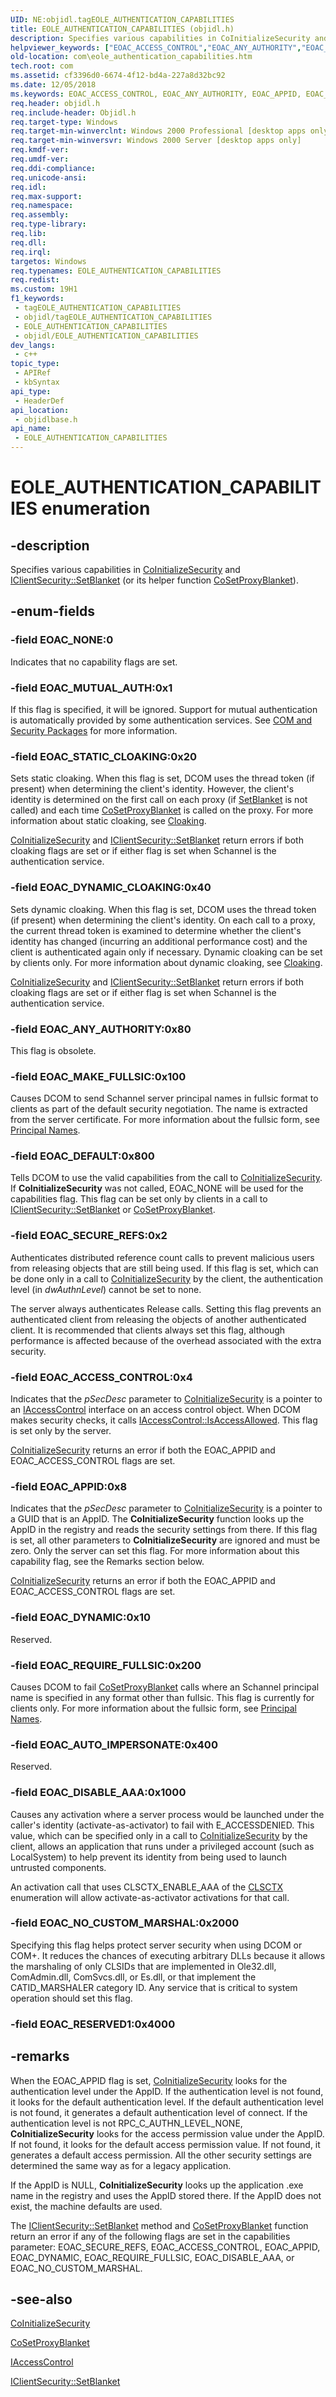 ```yaml
---
UID: NE:objidl.tagEOLE_AUTHENTICATION_CAPABILITIES
title: EOLE_AUTHENTICATION_CAPABILITIES (objidl.h)
description: Specifies various capabilities in CoInitializeSecurity and IClientSecurity::SetBlanket (or its helper function CoSetProxyBlanket).
helpviewer_keywords: ["EOAC_ACCESS_CONTROL","EOAC_ANY_AUTHORITY","EOAC_APPID","EOAC_AUTO_IMPERSONATE","EOAC_DEFAULT","EOAC_DISABLE_AAA","EOAC_DYNAMIC","EOAC_DYNAMIC_CLOAKING","EOAC_MAKE_FULLSIC","EOAC_MUTUAL_AUTH","EOAC_NONE","EOAC_NO_CUSTOM_MARSHAL","EOAC_REQUIRE_FULLSIC","EOAC_SECURE_REFS","EOAC_STATIC_CLOAKING","EOLE_AUTHENTICATION_CAPABILITIES","EOLE_AUTHENTICATION_CAPABILITIES enumeration [COM]","_com_EOLE_AUTHENTICATION_CAPABILITIES","com.eole_authentication_capabilities","objidlbase/EOAC_ACCESS_CONTROL","objidlbase/EOAC_ANY_AUTHORITY","objidlbase/EOAC_APPID","objidlbase/EOAC_AUTO_IMPERSONATE","objidlbase/EOAC_DEFAULT","objidlbase/EOAC_DISABLE_AAA","objidlbase/EOAC_DYNAMIC","objidlbase/EOAC_DYNAMIC_CLOAKING","objidlbase/EOAC_MAKE_FULLSIC","objidlbase/EOAC_MUTUAL_AUTH","objidlbase/EOAC_NONE","objidlbase/EOAC_NO_CUSTOM_MARSHAL","objidlbase/EOAC_REQUIRE_FULLSIC","objidlbase/EOAC_SECURE_REFS","objidlbase/EOAC_STATIC_CLOAKING","objidlbase/EOLE_AUTHENTICATION_CAPABILITIES"]
old-location: com\eole_authentication_capabilities.htm
tech.root: com
ms.assetid: cf3396d0-6674-4f12-bd4a-227a8d32bc92
ms.date: 12/05/2018
ms.keywords: EOAC_ACCESS_CONTROL, EOAC_ANY_AUTHORITY, EOAC_APPID, EOAC_AUTO_IMPERSONATE, EOAC_DEFAULT, EOAC_DISABLE_AAA, EOAC_DYNAMIC, EOAC_DYNAMIC_CLOAKING, EOAC_MAKE_FULLSIC, EOAC_MUTUAL_AUTH, EOAC_NONE, EOAC_NO_CUSTOM_MARSHAL, EOAC_REQUIRE_FULLSIC, EOAC_SECURE_REFS, EOAC_STATIC_CLOAKING, EOLE_AUTHENTICATION_CAPABILITIES, EOLE_AUTHENTICATION_CAPABILITIES enumeration [COM], _com_EOLE_AUTHENTICATION_CAPABILITIES, com.eole_authentication_capabilities, objidlbase/EOAC_ACCESS_CONTROL, objidlbase/EOAC_ANY_AUTHORITY, objidlbase/EOAC_APPID, objidlbase/EOAC_AUTO_IMPERSONATE, objidlbase/EOAC_DEFAULT, objidlbase/EOAC_DISABLE_AAA, objidlbase/EOAC_DYNAMIC, objidlbase/EOAC_DYNAMIC_CLOAKING, objidlbase/EOAC_MAKE_FULLSIC, objidlbase/EOAC_MUTUAL_AUTH, objidlbase/EOAC_NONE, objidlbase/EOAC_NO_CUSTOM_MARSHAL, objidlbase/EOAC_REQUIRE_FULLSIC, objidlbase/EOAC_SECURE_REFS, objidlbase/EOAC_STATIC_CLOAKING, objidlbase/EOLE_AUTHENTICATION_CAPABILITIES
req.header: objidl.h
req.include-header: Objidl.h
req.target-type: Windows
req.target-min-winverclnt: Windows 2000 Professional [desktop apps only]
req.target-min-winversvr: Windows 2000 Server [desktop apps only]
req.kmdf-ver: 
req.umdf-ver: 
req.ddi-compliance: 
req.unicode-ansi: 
req.idl: 
req.max-support: 
req.namespace: 
req.assembly: 
req.type-library: 
req.lib: 
req.dll: 
req.irql: 
targetos: Windows
req.typenames: EOLE_AUTHENTICATION_CAPABILITIES
req.redist: 
ms.custom: 19H1
f1_keywords:
 - tagEOLE_AUTHENTICATION_CAPABILITIES
 - objidl/tagEOLE_AUTHENTICATION_CAPABILITIES
 - EOLE_AUTHENTICATION_CAPABILITIES
 - objidl/EOLE_AUTHENTICATION_CAPABILITIES
dev_langs:
 - c++
topic_type:
 - APIRef
 - kbSyntax
api_type:
 - HeaderDef
api_location:
 - objidlbase.h
api_name:
 - EOLE_AUTHENTICATION_CAPABILITIES
---
```


# EOLE_AUTHENTICATION_CAPABILITIES enumeration


## -description

Specifies various capabilities in <a href="/windows/desktop/api/combaseapi/nf-combaseapi-coinitializesecurity">CoInitializeSecurity</a> and <a href="/windows/desktop/api/objidl/nf-objidl-iclientsecurity-setblanket">IClientSecurity::SetBlanket</a> (or its helper function <a href="/windows/desktop/api/combaseapi/nf-combaseapi-cosetproxyblanket">CoSetProxyBlanket</a>).

## -enum-fields

### -field EOAC_NONE:0

Indicates that no capability flags are set.

### -field EOAC_MUTUAL_AUTH:0x1

If this flag is specified, it will be ignored. Support for mutual authentication is automatically provided by some authentication services. See <a href="/windows/desktop/com/com-and-security-packages">COM and Security Packages</a> for more information.

### -field EOAC_STATIC_CLOAKING:0x20

Sets static cloaking. When this flag is set, DCOM uses the thread token (if present) when determining the client's identity. However, the client's identity is determined on the first call on each proxy (if <a href="/windows/desktop/api/objidl/nf-objidl-iclientsecurity-setblanket">SetBlanket</a> is not called) and each time <a href="/windows/desktop/api/combaseapi/nf-combaseapi-cosetproxyblanket">CoSetProxyBlanket</a> is called on the proxy. For more information about static cloaking, see <a href="/windows/desktop/com/cloaking">Cloaking</a>.


<a href="/windows/desktop/api/combaseapi/nf-combaseapi-coinitializesecurity">CoInitializeSecurity</a> and <a href="/windows/desktop/api/objidl/nf-objidl-iclientsecurity-setblanket">IClientSecurity::SetBlanket</a> return errors if both cloaking flags are set or if either flag is set when Schannel is the authentication service.

### -field EOAC_DYNAMIC_CLOAKING:0x40

Sets dynamic cloaking. When this flag is set, DCOM uses the thread token (if present) when determining the client's identity. On each call to a proxy, the current thread token is examined to determine whether the client's identity has changed (incurring an additional performance cost) and the client is authenticated again only if necessary. Dynamic cloaking can be set by clients only. For more information about dynamic cloaking, see <a href="/windows/desktop/com/cloaking">Cloaking</a>.


<a href="/windows/desktop/api/combaseapi/nf-combaseapi-coinitializesecurity">CoInitializeSecurity</a> and <a href="/windows/desktop/api/objidl/nf-objidl-iclientsecurity-setblanket">IClientSecurity::SetBlanket</a> return errors if both cloaking flags are set or if either flag is set when Schannel is the authentication service.

### -field EOAC_ANY_AUTHORITY:0x80

This flag is obsolete.

### -field EOAC_MAKE_FULLSIC:0x100

Causes DCOM to send Schannel server principal names in fullsic format to clients as part of the default security negotiation. The name is extracted from the server certificate. For more information about the fullsic form, see <a href="/windows/desktop/Rpc/principal-names">Principal Names</a>.

### -field EOAC_DEFAULT:0x800

Tells DCOM to use the valid capabilities from the call to <a href="/windows/desktop/api/combaseapi/nf-combaseapi-coinitializesecurity">CoInitializeSecurity</a>. If <b>CoInitializeSecurity</b> was not called, EOAC_NONE will be used for the capabilities flag. This flag can be set only by clients in a call to <a href="/windows/desktop/api/objidl/nf-objidl-iclientsecurity-setblanket">IClientSecurity::SetBlanket</a> or <a href="/windows/desktop/api/combaseapi/nf-combaseapi-cosetproxyblanket">CoSetProxyBlanket</a>.

### -field EOAC_SECURE_REFS:0x2

Authenticates distributed reference count calls to prevent malicious users from releasing objects that are still being used. If this flag is set, which can be done only in a call to <a href="/windows/desktop/api/combaseapi/nf-combaseapi-coinitializesecurity">CoInitializeSecurity</a> by the client, the authentication level (in <i>dwAuthnLevel</i>) cannot be set to none.

The server always authenticates Release calls. Setting this flag prevents an authenticated client from releasing the objects of another authenticated client. It is recommended that clients always set this flag, although performance is affected because of the overhead associated with the extra security.

### -field EOAC_ACCESS_CONTROL:0x4

Indicates that the <i>pSecDesc</i> parameter to <a href="/windows/desktop/api/combaseapi/nf-combaseapi-coinitializesecurity">CoInitializeSecurity</a> is a pointer to an <a href="/windows/desktop/api/iaccess/nn-iaccess-iaccesscontrol">IAccessControl</a> interface on an access control object. When DCOM makes security checks, it calls <a href="/windows/desktop/api/iaccess/nf-iaccess-iaccesscontrol-isaccessallowed">IAccessControl::IsAccessAllowed</a>. This flag is set only by the server.


<a href="/windows/desktop/api/combaseapi/nf-combaseapi-coinitializesecurity">CoInitializeSecurity</a> returns an error if both the EOAC_APPID and EOAC_ACCESS_CONTROL flags are set.

### -field EOAC_APPID:0x8

Indicates that the <i>pSecDesc</i> parameter to <a href="/windows/desktop/api/combaseapi/nf-combaseapi-coinitializesecurity">CoInitializeSecurity</a> is a pointer to a GUID that is an AppID. The <b>CoInitializeSecurity</b> function looks up the AppID in the registry and reads the security settings from there. If this flag is set, all other parameters to <b>CoInitializeSecurity</b> are ignored and must be zero. Only the server can set this flag.  For more information about this capability flag, see the Remarks section below.


<a href="/windows/desktop/api/combaseapi/nf-combaseapi-coinitializesecurity">CoInitializeSecurity</a> returns an error if both the EOAC_APPID and EOAC_ACCESS_CONTROL flags are set.

### -field EOAC_DYNAMIC:0x10

Reserved.

### -field EOAC_REQUIRE_FULLSIC:0x200

Causes DCOM to fail <a href="/windows/desktop/api/combaseapi/nf-combaseapi-cosetproxyblanket">CoSetProxyBlanket</a> calls where an Schannel principal name is specified in any format other than fullsic. This flag is currently for clients only. For more information about the fullsic form, see <a href="/windows/desktop/Rpc/principal-names">Principal Names</a>.

### -field EOAC_AUTO_IMPERSONATE:0x400

Reserved.

### -field EOAC_DISABLE_AAA:0x1000

Causes any activation where a server process would be launched under the caller's identity (activate-as-activator) to fail with E_ACCESSDENIED. This value, which can be specified only in a call to <a href="/windows/desktop/api/combaseapi/nf-combaseapi-coinitializesecurity">CoInitializeSecurity</a> by the client, allows an application that runs under a privileged account (such as LocalSystem) to help prevent its identity from being used to launch untrusted components.

An activation call that uses CLSCTX_ENABLE_AAA of the <a href="/windows/desktop/api/wtypesbase/ne-wtypesbase-clsctx">CLSCTX</a> enumeration will allow activate-as-activator activations for that call.

### -field EOAC_NO_CUSTOM_MARSHAL:0x2000

Specifying this flag helps protect server security when using DCOM or COM+. It reduces the chances of executing arbitrary DLLs because it allows the marshaling of only CLSIDs that are implemented in Ole32.dll, ComAdmin.dll, ComSvcs.dll, or Es.dll, or that implement the CATID_MARSHALER category ID. Any service that is critical to system operation should set this flag.

### -field EOAC_RESERVED1:0x4000

## -remarks

When the EOAC_APPID flag is set, <a href="/windows/desktop/api/combaseapi/nf-combaseapi-coinitializesecurity">CoInitializeSecurity</a> looks for the authentication level under the AppID. If the authentication level is not found, it looks for the default authentication level. If the default authentication level is not found, it generates a default authentication level of connect. If the authentication level is not RPC_C_AUTHN_LEVEL_NONE, <b>CoInitializeSecurity</b> looks for the access permission value under the AppID. If not found, it looks for the default access permission value. If not found, it generates a default access permission. All the other security settings are determined the same way as for a legacy application.

If the AppID is NULL, <b>CoInitializeSecurity</b> looks up the application .exe name in the registry and uses the AppID stored there. If the AppID does not exist, the machine defaults are used. 

The <a href="/windows/desktop/api/objidl/nf-objidl-iclientsecurity-setblanket">IClientSecurity::SetBlanket</a> method and <a href="/windows/desktop/api/combaseapi/nf-combaseapi-cosetproxyblanket">CoSetProxyBlanket</a> function return an error if any of the following flags are set in the capabilities parameter: EOAC_SECURE_REFS, EOAC_ACCESS_CONTROL, EOAC_APPID, EOAC_DYNAMIC, EOAC_REQUIRE_FULLSIC, EOAC_DISABLE_AAA, or EOAC_NO_CUSTOM_MARSHAL.

## -see-also

<a href="/windows/desktop/api/combaseapi/nf-combaseapi-coinitializesecurity">CoInitializeSecurity</a>



<a href="/windows/desktop/api/combaseapi/nf-combaseapi-cosetproxyblanket">CoSetProxyBlanket</a>



<a href="/windows/desktop/api/iaccess/nn-iaccess-iaccesscontrol">IAccessControl</a>



<a href="/windows/desktop/api/objidl/nf-objidl-iclientsecurity-setblanket">IClientSecurity::SetBlanket</a>
